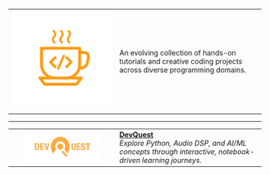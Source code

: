 <table>
  <tr>
    <td width="200" valign="middle">
      <a href="https://www.github.com/meluron-codecafe" target="_blank">
        <img src="https://raw.githubusercontent.com/meluron/assets/refs/heads/main/logos/meluron-codecafe/icon.png" width="250" alt="meluron-codecafe logo" />
      </a>
    </td>
    <td valign="middle">
      An evolving collection of hands-on tutorials and creative coding projects across diverse programming domains.
    </td>
  </tr>
</table>
<hr>
<table>
  <tr>
    <td width="200" align="center">
      <a href="https://github.com/meluron-codecafe/DevQuest" target="_blank">
        <img src="https://raw.githubusercontent.com/meluron/assets/refs/heads/main/logos/meluron-codecafe/DevQuest/icon_with_text.png" width="150" alt="DevQuest logo" />
      </a>
    </td>
    <td>
      <a href="https://meluron-codecafe.github.io/DevQuest"><strong>DevQuest</strong></a><br/>
      <em>Explore Python, Audio DSP, and AI/ML concepts through interactive, notebook-driven learning journeys.</em>
    </td>
  </tr>
</table>
